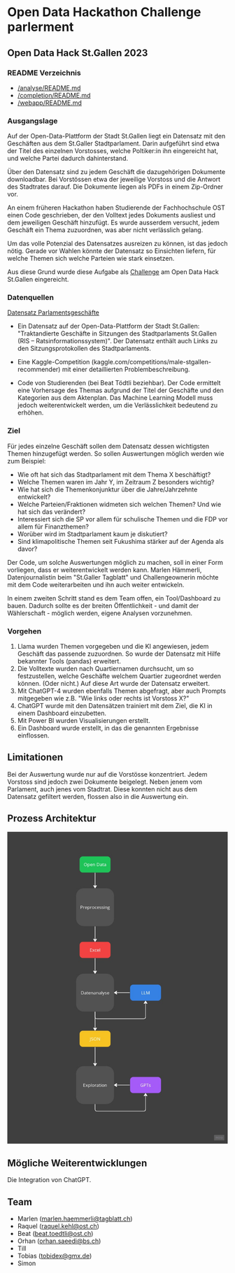# Open Data Hackathon Challenge parlerment

## Open Data Hack St.Gallen 2023

### README Verzeichnis
- [/analyse/README.md](analyse/README.md)
- [/completion/README.md](completion/README.md)
- [/webapp/README.md](completion/README.md)


### Ausgangslage
Auf der Open-Data-Plattform der Stadt St.Gallen liegt ein Datensatz mit den Geschäften aus dem St.Galler Stadtparlament. Darin aufgeführt sind etwa der Titel des einzelnen Vorstosses, welche Poltiker:in ihn eingereicht hat, und welche Partei dadurch dahinterstand.

Über den Datensatz sind zu jedem Geschäft die dazugehörigen Dokumente downloadbar. Bei Vorstössen etwa der jeweilige Vorstoss und die Antwort des Stadtrates darauf. Die Dokumente liegen als PDFs in einem Zip-Ordner vor.

An einem früheren Hackathon haben Studierende der Fachhochschule OST einen Code geschrieben, der den Volltext jedes Dokuments ausliest und dem jeweiligen Geschäft hinzufügt. Es wurde ausserdem versucht, jedem Geschäft ein Thema zuzuordnen, was aber nicht verlässlich gelang.

Um das volle Potenzial des Datensatzes ausreizen zu können, ist das jedoch nötig. Gerade vor Wahlen könnte der Datensatz so Einsichten liefern, für welche Themen sich welche Parteien wie stark einsetzen.

Aus diese Grund wurde diese Aufgabe als [Challenge](https://www.opendatahacksg.ch/_files/ugd/adb50b_7bfd538275324429bdd7495a38ad06f9.pdf) am Open Data Hack St.Gallen eingereicht.

### Datenquellen
[Datensatz Parlamentsgeschäfte](https://daten.sg.ch/explore/dataset/traktandierte-geschaefte-sitzungen-stadtparlament-stgallen%40stadt-stgallen/table/?disjunctive.legislatur&disjunctive.geschaeftstyp&disjunctive.gliederung&disjunctive.gliederungsnummer&disjunctive.ebene1&disjunctive.ebene2&disjunctive.ebene3&disjunctive.ebene4&disjunctive.ebene5&disjunctive.ebene6&disjunctive.traktandenstatus&sort=nr&refine.legislatur=01.01.2021+-+31.12.2024)


- Ein Datensatz auf der Open-Data-Plattform der Stadt St.Gallen: "Traktandierte Geschäfte in Sitzungen des Stadtparlaments St.Gallen (RIS – Ratsinformationssystem)". Der Datensatz enthält auch Links zu den Sitzungsprotokollen des Stadtparlaments.

- Eine Kaggle-Competition (kaggle.com/competitions/male-stgallen-recommender) mit einer detaillierten Problembeschreibung.

- Code von Studierenden (bei Beat Tödtli beziehbar). Der Code ermittelt eine Vorhersage des Themas aufgrund der Titel der Geschäfte und den Kategorien aus dem Aktenplan. Das Machine Learning Modell muss jedoch weiterentwickelt werden, um die Verlässlichkeit bedeutend zu erhöhen.


### Ziel
Für jedes einzelne Geschäft sollen dem Datensatz dessen wichtigsten Themen hinzugefügt werden. So sollen Auswertungen möglich werden wie zum Beispiel:

* Wie oft hat sich das Stadtparlament mit dem Thema X beschäftigt?
* Welche Themen waren im Jahr Y, im Zeitraum Z besonders wichtig?
* Wie hat sich die Themenkonjunktur über die Jahre/Jahrzehnte entwickelt?
* Welche Parteien/Fraktionen widmeten sich welchen Themen? Und wie hat sich das verändert?
* Interessiert sich die SP vor allem für schulische Themen und die FDP vor allem für
Finanzthemen?
* Worüber wird im Stadtparlament kaum je diskutiert?
* Sind klimapolitische Themen seit Fukushima stärker auf der Agenda als davor?

Der Code, um solche Auswertungen möglich zu machen, soll in einer Form vorliegen, dass er weiterentwickelt werden kann. Marlen Hämmerli, Datenjournalistin beim "St.Galler Tagblatt" und Challengeownerin möchte mit dem Code weiterarbeiten und ihn auch weiter entwickeln.

In einem zweiten Schritt stand es dem Team offen, ein Tool/Dashboard zu bauen. Dadurch sollte es der breiten Öffentlichkeit - und damit der Wählerschaft - möglich werden, eigene Analysen vorzunehmen.


### Vorgehen

1. Llama wurden Themen vorgegeben und die KI angewiesen, jedem Geschäft das passende zuzuordnen. So wurde der Datensatz mit Hilfe bekannter Tools (pandas) erweitert.
2. Die Volltexte wurden nach Quartiernamen durchsucht, um so festzustellen, welche Geschäfte welchem Quartier zugeordnet werden können. (Oder nicht.) Auf diese Art wurde der Datensatz erweitert.
3. Mit ChatGPT-4 wurden ebenfalls Themen abgefragt, aber auch Prompts mitgegeben wie z.B. "Wie links oder rechts ist Vorstoss X?"
4. ChatGPT wurde mit den Datensätzen trainiert mit dem Ziel, die KI in einem Dashboard einzubetten.
5. Mit Power BI wurden Visualisierungen erstellt.
6. Ein Dashboard wurde erstellt, in das die genannten Ergebnisse einflossen.



## Limitationen
Bei der Auswertung wurde nur auf die Vorstösse konzentriert. Jedem Vorstoss sind jedoch zwei Dokumente beigelegt. Neben jenem vom Parlament, auch jenes vom Stadtrat. Diese konnten nicht aus dem Datensatz gefiltert werden, flossen also in die Auswertung ein.


## Prozess Architektur
![Prozess Architektur Diagram](process_architecture.jpg "Prozess Architektur")


## Mögliche Weiterentwicklungen
Die Integration von ChatGPT.

## Team
- Marlen (marlen.haemmerli@tagblatt.ch)
- Raquel (raquel.kehl@ost.ch)
- Beat (beat.toedtli@ost.ch)
- Orhan (orhan.saeedi@bs.ch)
- Till
- Tobias (tobidex@gmx.de)
- Simon

